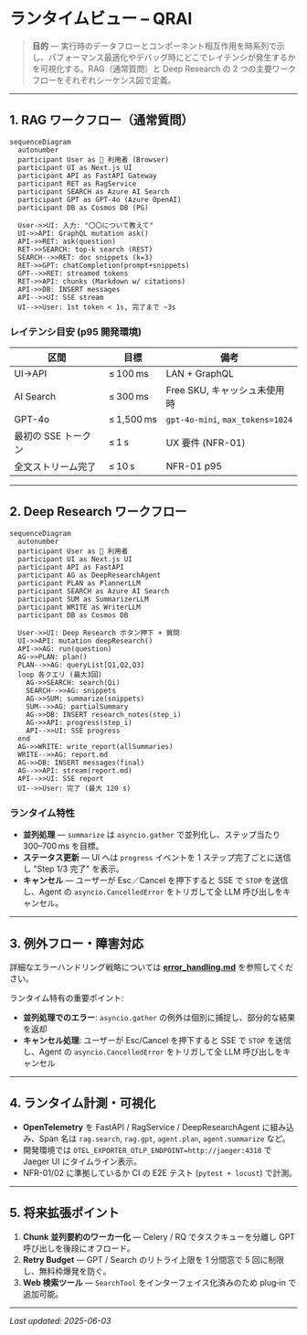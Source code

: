 # ランタイムビュー – QRAI

> **目的** — 実行時のデータフローとコンポーネント相互作用を時系列で示し、パフォーマンス最適化やデバッグ時にどこでレイテンシが発生するかを可視化する。RAG（通常質問）と Deep Research の 2 つの主要ワークフローをそれぞれシーケンス図で定義。

---

## 1. RAG ワークフロー（通常質問）

```mermaid
sequenceDiagram
  autonumber
  participant User as 🧑 利用者 (Browser)
  participant UI as Next.js UI
  participant API as FastAPI Gateway
  participant RET as RagService
  participant SEARCH as Azure AI Search
  participant GPT as GPT-4o (Azure OpenAI)
  participant DB as Cosmos DB (PG)

  User->>UI: 入力: "〇〇について教えて"
  UI->>API: GraphQL mutation ask()
  API->>RET: ask(question)
  RET->>SEARCH: top-k search (REST)
  SEARCH-->>RET: doc snippets (k=3)
  RET->>GPT: chatCompletion(prompt+snippets)
  GPT-->>RET: streamed tokens
  RET->>API: chunks (Markdown w/ citations)
  API->>DB: INSERT messages
  API-->>UI: SSE stream
  UI-->>User: 1st token < 1s, 完了まで ~3s
```

### レイテンシ目安 (p95 開発環境)

| 区間           | 目標         | 備考                               |
| ------------ | ---------- | -------------------------------- |
| UI→API       | ≤ 100 ms   | LAN + GraphQL                    |
| AI Search    | ≤ 300 ms   | Free SKU, キャッシュ未使用時              |
| GPT-4o       | ≤ 1,500 ms | `gpt-4o-mini`, `max_tokens=1024` |
| 最初の SSE トークン | ≤ 1 s      | UX 要件 (NFR-01)                   |
| 全文ストリーム完了    | ≤ 10 s     | NFR-01 p95                       |

---

## 2. Deep Research ワークフロー

```mermaid
sequenceDiagram
  autonumber
  participant User as 🧑 利用者
  participant UI as Next.js UI
  participant API as FastAPI
  participant AG as DeepResearchAgent
  participant PLAN as PlannerLLM
  participant SEARCH as Azure AI Search
  participant SUM as SummarizerLLM
  participant WRITE as WriterLLM
  participant DB as Cosmos DB

  User->>UI: Deep Research ボタン押下 + 質問
  UI->>API: mutation deepResearch()
  API->>AG: run(question)
  AG->>PLAN: plan()
  PLAN-->>AG: queryList[Q1,Q2,Q3]
  loop 各クエリ (最大3回)
    AG->>SEARCH: search(Qi)
    SEARCH-->>AG: snippets
    AG->>SUM: summarize(snippets)
    SUM-->>AG: partialSummary
    AG->>DB: INSERT research_notes(step_i)
    AG->>API: progress(step_i)
    API-->>UI: SSE progress
  end
  AG->>WRITE: write_report(allSummaries)
  WRITE-->>AG: report.md
  AG->>DB: INSERT messages(final)
  AG-->>API: stream(report.md)
  API-->>UI: SSE report
  UI-->>User: 完了 (最大 120 s)
```

### ランタイム特性

* **並列処理** — `summarize` は `asyncio.gather` で並列化し、ステップ当たり 300–700 ms を目標。
* **ステータス更新** — UI へは `progress` イベントを 1 ステップ完了ごとに送信し "Step 1/3 完了" を表示。
* **キャンセル** — ユーザーが Esc／Cancel を押下すると SSE で `STOP` を送信し、Agent の `asyncio.CancelledError` をトリガして全 LLM 呼び出しをキャンセル。

---

## 3. 例外フロー・障害対応

詳細なエラーハンドリング戦略については **[error_handling.md](error_handling.md)** を参照してください。

ランタイム特有の重要ポイント:
- **並列処理でのエラー**: `asyncio.gather` の例外は個別に捕捉し、部分的な結果を返却
- **キャンセル処理**: ユーザーが Esc/Cancel を押下すると SSE で `STOP` を送信し、Agent の `asyncio.CancelledError` をトリガして全 LLM 呼び出しをキャンセル

---

## 4. ランタイム計測・可視化

* **OpenTelemetry** を FastAPI / RagService / DeepResearchAgent に組み込み、Span 名は `rag.search`, `rag.gpt`, `agent.plan`, `agent.summarize` など。
* 開発環境では `OTEL_EXPORTER_OTLP_ENDPOINT=http://jaeger:4318` で Jaeger UI にタイムライン表示。
* NFR-01/02 に準拠しているか CI の E2E テスト (`pytest + locust`) で計測。

---

## 5. 将来拡張ポイント

1. **Chunk 並列要約のワーカー化** — Celery / RQ でタスクキューを分離し GPT 呼び出しを後段にオフロード。
2. **Retry Budget** — GPT / Search のリトライ上限を 1 分間窓で 5 回に制限し、無料枠爆発を防ぐ。
3. **Web 検索ツール** — `SearchTool` をインターフェイス化済みのため plug‑in で追加可能。

---

*Last updated: 2025-06-03*
